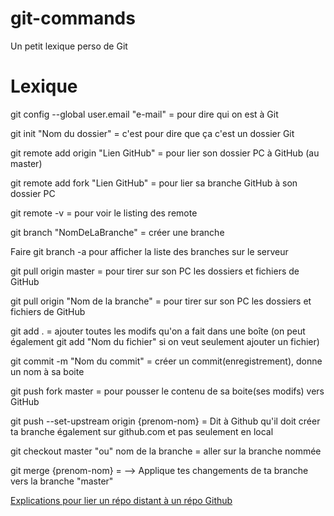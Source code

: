 # git-commands
Un petit lexique perso de Git

# Lexique

git config --global user.email "e-mail" = pour dire qui on est à Git


git init "Nom du dossier" = c'est pour dire que ça c'est un dossier Git

git remote add origin "Lien GitHub" = pour lier son dossier PC à GitHub (au master)

git remote add fork "Lien GitHub" = pour lier sa branche GitHub à son dossier PC

git remote -v = pour voir le listing des remote

git branch "NomDeLaBranche" = créer une branche

Faire git branch -a pour afficher la liste des branches sur le serveur

git pull origin master = pour tirer sur son PC les dossiers et fichiers de GitHub

git pull origin "Nom de la branche" = pour tirer sur son PC les dossiers et fichiers de GitHub

git add . = ajouter toutes les modifs qu'on a fait dans une boîte (on peut également git add "Nom du fichier" si on veut seulement ajouter un fichier)

git commit -m "Nom du commit" = créer un commit(enregistrement), donne un nom à sa boite

git push fork master = pour pousser le contenu de sa boite(ses modifs) vers GitHub

git push --set-upstream origin {prenom-nom} = Dit à Github qu'il doit créer ta branche également sur github.com et pas seulement en local

git checkout master "ou" nom de la branche = aller sur la branche nommée

git merge {prenom-nom} =   --> Applique tes changements de ta branche vers la branche "master"

[Explications pour lier un répo distant à un répo Github](https://gist.github.com/br1o/2761593)
